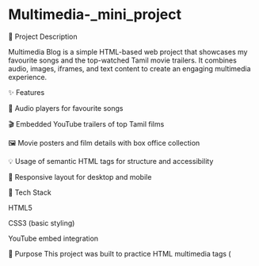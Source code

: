 # Multimedia-_mini_project
📖 Project Description

Multimedia Blog is a simple HTML-based web project that showcases my favourite songs and the top-watched Tamil movie trailers.
It combines audio, images, iframes, and text content to create an engaging multimedia experience.

✨ Features

🎵 Audio players for favourite songs

🎬 Embedded YouTube trailers of top Tamil films

🖼️ Movie posters and film details with box office collection

💡 Usage of semantic HTML tags for structure and accessibility

📱 Responsive layout for desktop and mobile

🚀 Tech Stack

HTML5

CSS3 (basic styling)

YouTube embed integration

🎯 Purpose
This project was built to practice HTML multimedia tags
(<audio>, <video>, <iframe>, <img>), semantic elements, and basic webpage design. 
It serves as a beginner-friendly portfolio piece demonstrating my web development skills.


